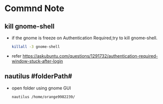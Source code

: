 # Commnd Note

## kill gnome-shell
- if the gnome is freeze on Authentication Required,try to kill gnome-shell.
    ``` sh
    killall -3 gnome-shell
    ```
- refer 
    https://askubuntu.com/questions/1291732/authentication-required-window-stuck-after-login


## nautilus #folderPath#
- open folder using gnome GUI
    ``` sh
    nautilus /home/orange9982239/
    ```